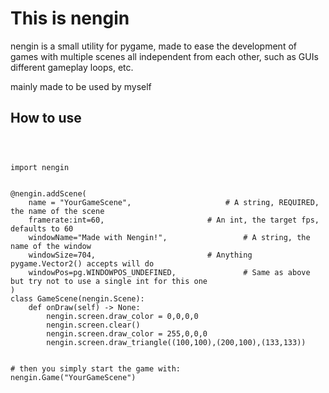 # This is nengin

nengin is a small utility for pygame, made to ease the development of games with multiple scenes all independent from each other, such as GUIs different gameplay loops, etc.

mainly made to be used by myself

## How to use
```python3



import nengin


@nengin.addScene(
	name = "YourGameScene",						# A string, REQUIRED, the name of the scene
	framerate:int=60,						# An int, the target fps, defaults to 60
	windowName="Made with Nengin!",					# A string, the name of the window
	windowSize=704, 						# Anything pygame.Vector2() accepts will do
	windowPos=pg.WINDOWPOS_UNDEFINED,				# Same as above but try not to use a single int for this one
)
class GameScene(nengin.Scene):
	def onDraw(self) -> None:
		nengin.screen.draw_color = 0,0,0,0
		nengin.screen.clear()
		nengin.screen.draw_color = 255,0,0,0
		nengin.screen.draw_triangle((100,100),(200,100),(133,133))


# then you simply start the game with:
nengin.Game("YourGameScene")
```
